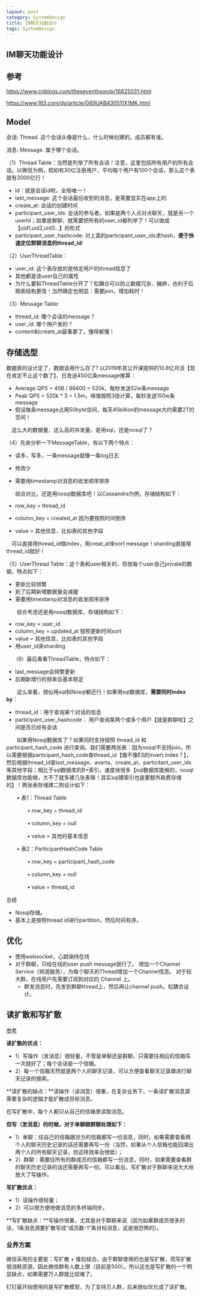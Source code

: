 ```yaml
---
layout: post
category: SystemDesign
title: IM聊天功能设计
tags: SystemDesign
---
```


## IM聊天功能设计

## 参考

https://www.cnblogs.com/theseventhson/p/16625031.html



https://www.163.com/dy/article/G69UAB430511X1MK.html





## Model

会话: Thread. 这个会话头像是什么，什么时候创建的。成员都有谁。

消息: Message. 属于哪个会话。



 （1）Thread Table：当然是列举了所有会话！注意，这里包括所有用户的所有会话。以微信为例，假如有30亿注册用户，平均每个用户有100个会话，那么这个表就有3000亿行！

- id：就是会话id啦，全局唯一！
- last_message: 这个会话最后收到的消息，是需要显实在app上的
- create_at: 会话的创建时间
- participant_user_ids: 会话的参与者。如果是两个人点对点聊天，就是另一个userId；如果是群聊，就需要把所有的user_id都列举了！可以做成【uid1,uid2,uid3...】的形式
- participant_user_hashcode: 对上面的participant_user_ids求hash，**便于快速定位群聊消息的thread_id**!

 （2）UserThreadTable：

- user_id: 这个表存放的是特定用户的thread信息了
- 其他都是该user自己的属性
- 为什么要和ThreadTable分开了？松耦合可以防止数据冗余、臃肿，也利于后期表结构更改！当然确定也明显：需要join，增加耗时！

 （3）Message Table:

- thread_id: 哪个会话的message？
- user_id: 哪个用户发的？
- content和create_at最重要了，懂得都懂！





## 存储选型

  数据表的设计定了，数据该用什么存了? 以2019年其公开课提供的10.8亿月活【现在肯定不止这个数了】、日发送450亿条message推算：

- Average QPS = 45B / 86400 = 520k，每秒发送52w条message
- Peak QPS = 520k * 3 = 1.5m，峰值按照3倍计算，每秒发送150w条message
- 假设每条message占用50byte空间，每天45billion的message大约需要2T的空间！

　这么大的数据量，这么高的并发量，是用sql，还是nosql了？

 （4）先来分析一下MessageTable，有以下两个特点：

- 读多，写多，一条message就像一条log日志
- 修改少
- 需要用timestamp对消息的收发顺序排序

  综合对比，还是用nosql数据库吧！以Cassandra为例，存储结构如下：

- row_key = thread_id
- column_key = created_at 因为要按照时间倒序
- value = 其他信息，比如表的其他字段



 　可以直接用thread_id做index，用creat_at来sort message！sharding直接用thread_id就好！

  （5）UserThread Table：这个表和user相关的，存放每个user自己private的数据，特点如下：

- 更新比较频繁
- 到了后期新增数据量会减缓
- 需要用timestamp对消息的收发顺序排序



　　综合考虑还是用nosql数据库，存储结构如下：

- row_key = user_id
- column_key = updated_at 按照更新时间sort
- value = 其他信息，比如表的其他字段
- 用user_id来sharding

　 （6）最后看看ThreadTable，特点如下：

- last_message会频繁更新
- 后期新增行的频率会基本稳定

　　这么来看，貌似用sql和Nosql都还行！如果用sql数据库，**需要同时index by**：

- thread_id：用于查询某个对话的信息
- participant_user_hashcode： 用户查询某两个或多个用户【就是群聊啦】之间是否已经有会话

　　如果用Nosql数据库了？如果同时支持按照 thread_id 和participant_hash_code 进行查询，我们需要两张表：因为nosql不支持join，所以需要根据participant_hash_code查thread_id【像不像ES的invert index？】，然后根据thread_id查last_message、avarta、create_at、particitant_user_ids等其他字段；相比于sql数据库的B+索引，速度快很多【sql数据库能做的，nosql数据库也能做，大不了就多建几张表嘛！其实sql建索引也是要额外耗费存储的】！两张表存储建二狗设计如下：

　　• 表1：Thread Table

　　　　• row_key = thread_id

　　　　• column_key = null

　　　　• value = 其他的基本信息

　　• 表2：ParticipantHashCode Table

　　　　• row_key = participant_hash_code

　　　　• column_key = null

　　　　• value = thread_id





总结

- Nosql存储。
- 基本上是按照thread id进行partition，然后时间有序。

## 优化

- 使用websocket，心跳保持在线
- 对于群聊，只给在线的user push message就行了。 增加一个Channel Service（频道服务），为每个聊天的Thread增加一个Channel信息。 对于较大群，在线用户先需要订阅到对应的 Channel 上。
  - 群发消息时，先发到群聊thread上，然后再让channel push。松耦合设计。



## 读扩散和写扩散

[参考](https://www.163.com/dy/article/G69UAB430511X1MK.html)



**读扩散的优点：**

- 1）写操作（发消息）很轻量，不管是单聊还是群聊，只需要往相应的信箱写一次就好了；每个会话是一个信箱。
- 2）每一个信箱天然就是两个人的聊天记录，可以方便查看聊天记录跟进行聊天记录的搜索。



**读扩散的缺点：**读操作（读消息）很重，在复杂业务下，一条读扩散消息源需要复杂的逻辑才能扩散成目标消息。







在写扩散中，每个人都只从自己的信箱里读取消息。

**但写（发消息）的时候，对于单聊跟群聊处理如下：**

- 1）单聊：往自己的信箱跟对方的信箱都写一份消息，同时，如果需要查看两个人的聊天历史记录的话还需要再写一份（当然，如果从个人信箱也能回溯出两个人的所有聊天记录，但这样效率会很低）；
- 2）群聊：需要往所有的群成员的信箱都写一份消息，同时，如果需要查看群的聊天历史记录的话还需要再写一份。可以看出，写扩散对于群聊来说大大地放大了写操作。



**写扩散优点：**

- 1）读操作很轻量；
- 2）可以很方便地做消息的多终端同步。

**写扩散缺点：**写操作很重，尤其是对于群聊来说（因为如果群成员很多的话，1条消息源要扩散写成“成员数-1”条目标消息，这是很恐怖的）。







### 业界方案

微信采用的主要是：写扩散 + 推拉结合。由于群聊使用的也是写扩散，而写扩散很消耗资源，因此微信群有人数上限（目前是500）。所以这也是写扩散的一个明显缺点，如果需要万人群就比较难了。



钉钉最开始使用的是写扩散模型，为了支持万人群，后来貌似优化成了读扩散。





